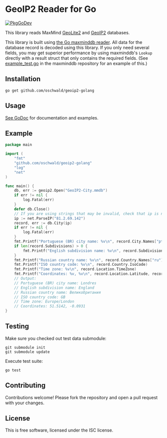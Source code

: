 # GeoIP2 Reader for Go #

[![PkgGoDev](https://pkg.go.dev/badge/github.com/oschwald/geoip2-golang)](https://pkg.go.dev/github.com/oschwald/geoip2-golang)

This library reads MaxMind [GeoLite2](http://dev.maxmind.com/geoip/geoip2/geolite2/)
and [GeoIP2](http://www.maxmind.com/en/geolocation_landing) databases.

This library is built using
[the Go maxminddb reader](https://github.com/oschwald/maxminddb-golang).
All data for the database record is decoded using this library. If you only
need several fields, you may get superior performance by using maxminddb's
`Lookup` directly with a result struct that only contains the required fields.
(See [example_test.go](https://github.com/oschwald/maxminddb-golang/blob/master/example_test.go)
in the maxminddb repository for an example of this.)

## Installation ##

```
go get github.com/oschwald/geoip2-golang
```

## Usage ##

[See GoDoc](http://godoc.org/github.com/oschwald/geoip2-golang) for
documentation and examples.

## Example ##

```go
package main

import (
	"fmt"
	"github.com/oschwald/geoip2-golang"
	"log"
	"net"
)

func main() {
	db, err := geoip2.Open("GeoIP2-City.mmdb")
	if err != nil {
		log.Fatal(err)
	}
	defer db.Close()
	// If you are using strings that may be invalid, check that ip is not nil
	ip := net.ParseIP("81.2.69.142")
	record, err := db.City(ip)
	if err != nil {
		log.Fatal(err)
	}
	fmt.Printf("Portuguese (BR) city name: %v\n", record.City.Names["pt-BR"])
	if len(record.Subdivisions) > 0 {
		fmt.Printf("English subdivision name: %v\n", record.Subdivisions[0].Names["en"])
	}
	fmt.Printf("Russian country name: %v\n", record.Country.Names["ru"])
	fmt.Printf("ISO country code: %v\n", record.Country.IsoCode)
	fmt.Printf("Time zone: %v\n", record.Location.TimeZone)
	fmt.Printf("Coordinates: %v, %v\n", record.Location.Latitude, record.Location.Longitude)
	// Output:
	// Portuguese (BR) city name: Londres
	// English subdivision name: England
	// Russian country name: Великобритания
	// ISO country code: GB
	// Time zone: Europe/London
	// Coordinates: 51.5142, -0.0931
}
```

## Testing ##

Make sure you checked out test data submodule:

```
git submodule init
git submodule update
```

Execute test suite:

```
go test
```

## Contributing ##

Contributions welcome! Please fork the repository and open a pull request
with your changes.

## License ##

This is free software, licensed under the ISC license.
